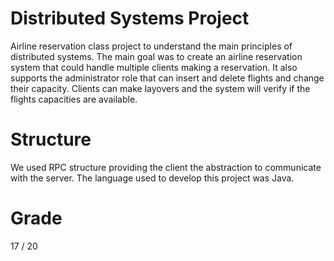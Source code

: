 # Distributed Systems Project

Airline reservation class project to understand the main principles of distributed systems. The main goal was to create an airline reservation system that could handle multiple clients making a reservation. It also supports the administrator role that can insert and delete flights and change their capacity. Clients can make layovers and the system will verify if the flights capacities are available.

# Structure

We used RPC structure providing the client the abstraction to communicate with the server. The language used to develop this project was Java.

# Grade

17 / 20
